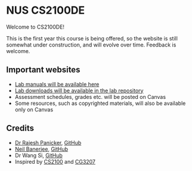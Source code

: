 # NUS CS2100DE

Welcome to CS2100DE!

This is the first year this course is being offered, so the website is still somewhat under construction, and will evolve over time. Feedback is welcome.

## Important websites

* [Lab manuals will be available here](https://nus-cs2100de.github.io/labs)
* [Lab downloads will be available in the lab repository](https://github.com/nus-cs2100de/labs)
* Assessment schedules, grades etc. will be posted on Canvas
* Some resources, such as copyrighted materials, will also be available only on Canvas

## Credits

* [Dr Rajesh Panicker](https://cde.nus.edu.sg/ece/staff/rajesh-c-panicker/), [GitHub](https://github.com/rustyrisc)
* [Neil Banerjee](https://cde.nus.edu.sg/ece/staff/neil-banerjee/), [GitHub](https://github.com/neilbaner)
* Dr Wang Si, [GitHub](https://github.com/Mili-W)
* Inspired by [CS2100](https://www.comp.nus.edu.sg/~cs2100/) and [CG3207](https://github.com/nus-cg3207)
